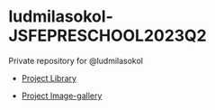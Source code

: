 # ludmilasokol-JSFEPRESCHOOL2023Q2
Private repository for @ludmilasokol

- [Project Library](https://LudmilaSokol.github.io/js-pre-school-2023Q2/library/ "Site de prêt adaptatif et interactif pour la sélection et la vente de livres")

- [Project Image-gallery](https://LudmilaSokol.github.io/js-pre-school-2023Q2/image-galery/ "Create an application that displays photos received from the API. Add a search to the application.")
